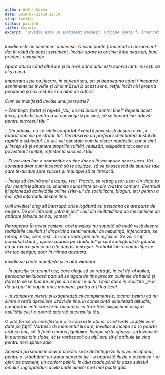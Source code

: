 ```yaml
---
author: Andra Cozma
date: 2014-07-22T18:12:50
slug: invidia
status: publish
title: Invidia
excerpt: "Invidia este un sentiment omenesc. Oricine poate fi încercat la un moment dat în viață de acest sentiment. Invidia apare  "
---
```

_Invidia este un sentiment omenesc. Oricine poate fi încercat la un moment dat în viață de acest sentiment. Invidia apare la oricine: între neamuri, buni prieteni, cunoștințe._

_Apare atunci când altul are și tu n-ai, când altul este cumva iar tu nu ești ca el ș.a.m.d._

_Important este ca fiecare, în sufletul său, să-și dea seama când îl încearcă sentimente de invidie și să ia măsuri în acest sens, astfel încât nici propria persoană și nici restul să nu aibă de suferit._

_Cum se manifestă invidia unei persoane?_

_– Zâmbește forțat și repetă „Vai, ce mă bucur pentru tine!” Repetă acest lucru, probabil pentru a se convinge și pe sine, că se bucură într-adevăr pentru succesul tău.”_

_– Din păcate, nu se simte confortabil când îi povestești despre cum „a apărut soarele pe strada ta”. Vei observa că preferă schimbarea destul de rapidă a subiectul. La unii vei constata cum le dispar modestia, bunul simț și încep să-și enumere propriile calități, realizări, eclipsând tot ceea ce povesteai tu inițial, referitor la succesul tău._

_– Ei vor intra într-o competiție cu tine dar nu îți vor spune acest lucru. Vei constata doar cum încearcă să te copieze, să se folosească de atuurile tale care te-au dus spre succes și mai apoi să te întreacă._

_– Încep să devină mai ascunși, reci. Practic, se retrag ușor-ușor din viața ta dar mențin legătura cu anumite cunoștințe de-ale voastre comune. Eventual îți spionează activitățile online (site-uri de socializare, bloguri, etc) pentru a mai afla informații despre tine._

_Unii invidioși aleg să întrerupă orice legătură cu persoana ce are parte de reușite. De ce? Întrucât „intră în joc” unul din multitudinea de mecanisme de apărare folosite de noi, oamenii:_

_Retragerea. În acest context, acei invidioși nu suportă să audă vești despre realizările celuilalt și din pricina sentimentului de neputință, inferioritate, se retrag. Fizic, că-n rest… te vor urmări prin alte mijloace. Se vor simți consolați dacă „ apune soarele pe strada ta” și sunt satisfăcuți de gândul că ar avea o șansa de a te depași mai ușor. Probabil într-o competiție ce are loc desigur, doar în mintea acestora._

_Invidia se poate manifesta și în altă variantă:_

_– În opoziție cu primul caz, care alege să se retragă, în cel de-al doilea, persoana invidioasă pare să se agațe de tine precum ciulinele de haină și dorește să se bucure un pic din ceea ce ai tu. Chiar dacă în realitate „ți-ar da un par” în cap în orice moment, pentru a-ți lua locul._

_– Îți zâmbește mereu și exagerează cu complimentele, tocmai pentru că nu simte o reală apreciere vizavi de tine. În consecință, simulează atitudini, comportamente care te-ar bucura și nu ți-ar trezi suspiciune asupra ostilității ce ți-o poartă datorită succesului tău._

_O altă formă de manifestare a invidiei este atunci când toate „cărțile sunt date pe față”. Vorbesc de momentul în care, Invidiosul începe să se poarte urât cu tine, să-ți facă remarci jignitoare. Începe să te sfideze, să lovească în punctele tale slabe, să te vorbească cu alții sau să-ți atribuie ție vina pentru nereușitele sale._

_Această persoană încearcă practic să te dezintegreze la nivel emoțional, pentru a-și dobândi un statut superior ție – o aparentă iluzie a puterii ce i-ar oferi pe moment, un confort psihic. Invidia roade până la oase sufletul omului, îngropându-l acolo unde nimeni nu-l mai poate găsi._
    